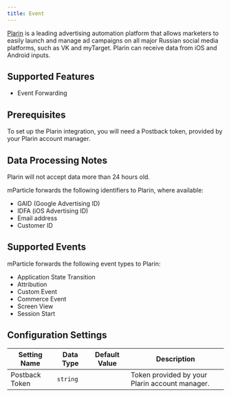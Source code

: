 ```yaml
---
title: Event
---
```


[Plarin](https://www.plarin.net) is a leading advertising automation platform that allows marketers to easily launch and manage ad campaigns on all major Russian social media platforms, such as VK and myTarget. Plarin can receive data from iOS and Android inputs.

## Supported Features

* Event Forwarding

## Prerequisites

To set up the Plarin integration, you will need a Postback token, provided by your Plarin account manager.

## Data Processing Notes

Plarin will not accept data more than 24 hours old.

mParticle forwards the following identifiers to Plarin, where available:

* GAID (Google Advertising ID)
* IDFA (iOS Advertising ID)
* Email address
* Customer ID

## Supported Events

mParticle forwards the following event types to Plarin:

* Application State Transition  
* Attribution  
* Custom Event
* Commerce Event  
* Screen View
* Session Start

## Configuration Settings


| Setting Name| Data Type | Default Value | Description |
|---|---|---|---|
|Postback Token | `string` | | Token provided by your Plarin account manager. |